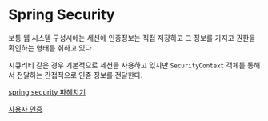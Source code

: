 # Spring Security

보통 웹 시스템 구성시에는 세션에 인증정보는 직접 저장하고 그 정보를 가지고 권한을 확인하는 형태를 취하고 있다

시큐리티 같은 경우 기본적으로 세션을 사용하고 있지만 `SecurityContext` 객체를 통해서 전달하는 간접적으로 인증 정보를 전달한다.



[spring security 파헤치기](https://sjh836.tistory.com/165)

[사용자 인증](https://sungminhong.github.io/spring/security/)


